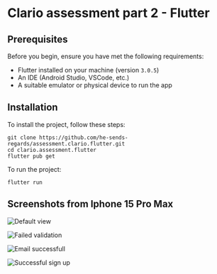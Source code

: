 # Clario assessment part 2 - Flutter

## Prerequisites

Before you begin, ensure you have met the following requirements:

- Flutter installed on your machine (version `3.0.5`)
- An IDE (Android Studio, VSCode, etc.)
- A suitable emulator or physical device to run the app

## Installation

To install the project, follow these steps:

```
git clone https://github.com/he-sends-regards/assessment.clario.flutter.git
cd clario.assessment.flutter
flutter pub get
```

To run the project:

```
flutter run
```

## Screenshots from Iphone 15 Pro Max

![Default view](assets/screenshots/default-view.png "Default view")

![Failed validation](assets/screenshots/failed-validation-view.png "Failed validation")

![Email successfull](assets/screenshots/email-successful-validation-view.png "Email successfull")

![Successful sign up](assets/screenshots/success-view.png "Successful sign up")
